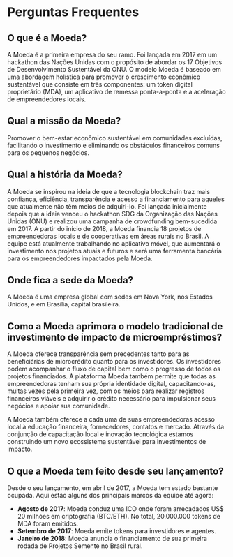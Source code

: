 # Perguntas Frequentes


## O que é a Moeda?

A Moeda é a primeira empresa do seu ramo. Foi lançada em 2017 em um hackathon das Nações Unidas com o propósito de abordar os 17 Objetivos de Desenvolvimento Sustentável da ONU. O modelo Moeda é baseado em uma abordagem holística para promover o crescimento econômico sustentável que consiste em três componentes: um token digital proprietário (MDA), um aplicativo de remessa ponta-a-ponta e a aceleração de empreendedores locais.


## Qual a missão da Moeda?

Promover o bem-estar econômico sustentável em comunidades excluídas, facilitando o investimento e eliminando os obstáculos financeiros comuns para os pequenos negócios.


## Qual a história da Moeda?

A Moeda se inspirou na ideia de que a tecnologia blockchain traz mais confiança, eficiência, transparência e acesso a financiamento para aqueles que atualmente não têm meios de adquiri-lo. Foi lançada inicialmente depois que a ideia venceu o hackathon SDG da Organização das Nações Unidas (ONU) e realizou uma campanha de crowdfunding bem-sucedida em 2017. A partir do início de 2018, a Moeda financia 18 projetos de empreendedoras locais e de cooperativas em áreas rurais no Brasil. A equipe está atualmente trabalhando no aplicativo móvel, que aumentará o investimento nos projetos atuais e futuros e será uma ferramenta bancária para os empreendedores impactados pela Moeda.


## Onde fica a sede da Moeda?

A Moeda é uma empresa global com sedes em Nova York, nos Estados Unidos, e em Brasília, capital brasileira.


## Como a Moeda aprimora o modelo tradicional de investimento de impacto de microempréstimos?

A Moeda oferece transparência sem precedentes tanto para as beneficiárias de microcrédito quanto para os investidores. Os investidores podem acompanhar o fluxo de capital bem como o progresso de todos os projetos financiados. A plataforma Moeda também permite que todas as empreendedoras tenham sua própria identidade digital, capacitando-as, muitas vezes pela primeira vez, com os meios para realizar registros financeiros viáveis e adquirir o crédito necessário para impulsionar seus negócios e apoiar sua comunidade.

A Moeda também oferece a cada uma de suas empreendedoras acesso local à educação financeira, fornecedores, contatos e mercado. Através da conjunção de capacitação local e inovação tecnológica estamos construindo um novo ecossistema sustentável para investimentos de impacto.


## O que a Moeda tem feito desde seu lançamento?

Desde o seu lançamento, em abril de 2017, a Moeda tem estado bastante ocupada. Aqui estão alguns dos principais marcos da equipe até agora:
- **Agosto de 2017**: Moeda conduz uma ICO onde foram arrecadados US$ 20 milhões em criptografia (BTC/ETH). No total, 20.000.000 tokens de MDA foram emitidos.
- **Setembro de 2017**: Moeda emite tokens para investidores e agentes.
- **Janeiro de 2018**: Moeda anuncia o financiamento de sua primeira rodada de Projetos Semente no Brasil rural.
